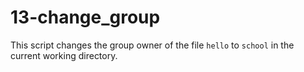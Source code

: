 # 13-change_group

This script changes the group owner of the file `hello` to `school` in the current working directory.


